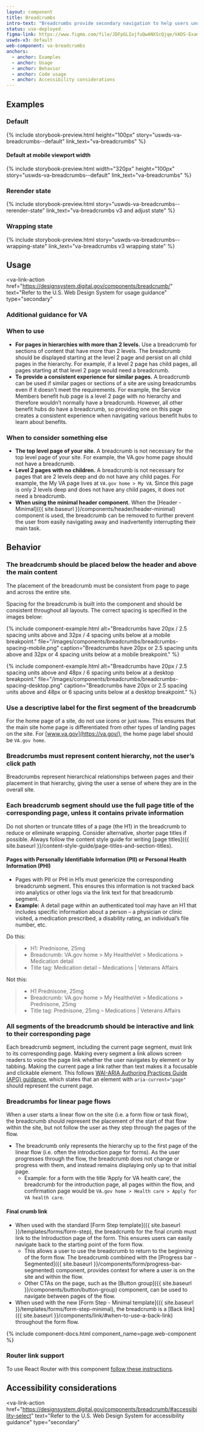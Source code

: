 ```yaml
---
layout: component
title: Breadcrumbs
intro-text: "Breadcrumbs provide secondary navigation to help users understand where they are in a website. In addition, the breadcrumb tells search engines how the site is structured, and it can be displayed in search results (for unauthenticated content that doesn’t require users to be logged in). This can improve rankings, and provide users with additional context."
status: use-deployed
figma-link: https://www.figma.com/file/JDFpGLIojfuQwANXScQjqe/VADS-Example-Library?type=design&node-id=35%3A151&mode=design&t=ep6tlGT5gNsbWqGP-1
uswds-v3: default
web-component: va-breadcrumbs
anchors:
  - anchor: Examples
  - anchor: Usage
  - anchor: Behavior
  - anchor: Code usage
  - anchor: Accessibility considerations
---
```


## Examples

### Default

{% include storybook-preview.html height="100px" story="uswds-va-breadcrumbs--default" link_text="va-breadcrumbs" %}

#### Default at mobile viewport width

{% include storybook-preview.html width="320px" height="100px" story="uswds-va-breadcrumbs--default" link_text="va-breadcrumbs" %}

### Rerender state

{% include storybook-preview.html story="uswds-va-breadcrumbs--rerender-state" link_text="va-breadcrumbs v3 and adjust state" %}

### Wrapping state

{% include storybook-preview.html story="uswds-va-breadcrumbs--wrapping-state" link_text="va-breadcrumbs v3 wrapping state" %}

## Usage

<va-link-action
  href="https://designsystem.digital.gov/components/breadcrumb/"
  text="Refer to the U.S. Web Design System for usage guidance"
  type="secondary"
></va-link-action>

### Additional guidance for VA

### When to use

* **For pages in hierarchies with more than 2 levels.** Use a breadcrumb for sections of content that have more than 2 levels. The breadcrumb should be displayed starting at the level 2 page and persist on all child pages in the hierarchy. For example, if a level 2 page has child pages, all pages starting at that level 2 page would need a breadcrumb.
* **To provide a consistent experience for similar pages.** A breadcrumb can be used if similar pages or sections of a site are using breadcrumbs even if it doesn’t meet the requirements. For example, the Service Members benefit hub page is a level 2 page with no hierarchy and therefore wouldn’t normally have a breadcrumb. However, all other benefit hubs do have a breadcrumb, so providing one on this page creates a consistent experience when navigating various benefit hubs to learn about benefits.

### When to consider something else

* **The top level page of your site.** A breadcrumb is not necessary for the top level page of your site. For example, the VA.gov home page should not have a breadcrumb.
* **Level 2 pages with no children.** A breadcrumb is not necessary for pages that are 2 levels deep and do not have any child pages. For example, the My VA page lives at `VA.gov home > My VA`. Since this page is only 2 levels deep and does not have any child pages, it does not need a breadcrumb.
* **When using the minimal header component.** When the [Header - Minimal]({{ site.baseurl }}/components/header/header-minimal) component is used, the breadcrumb can be removed to further prevent the user from easily navigating away and inadvertently interrupting their main task.

## Behavior

### The breadcrumb should be placed below the header and above the main content

The placement of the breadcrumb must be consistent from page to page and across the entire site.

Spacing for the breadcrumb is built into the component and should be consistent throughout all layouts. The correct spacing is specified in the images below:

{% include component-example.html alt="Breadcrumbs have 20px / 2.5 spacing units above and 32px / 4 spacing units below at a mobile breakpoint." file="/images/components/breadcrumbs/breadcrumbs-spacing-mobile.png" caption="Breadcrumbs have 20px or 2.5 spacing units above and 32px or 4 spacing units below at a mobile breakpoint." %}

{% include component-example.html alt="Breadcrumbs have 20px / 2.5 spacing units above and 48px / 6 spacing units below at a desktop breakpoint." file="/images/components/breadcrumbs/breadcrumbs-spacing-desktop.png" caption="Breadcrumbs have 20px or 2.5 spacing units above and 48px or 6 spacing units below at a desktop breakpoint." %}

### Use a descriptive label for the first segment of the breadcrumb

For the home page of a site, do not use icons or just `Home`. This ensures that the main site home page is differentiated from other types of landing pages on the site. For [www.va.gov](https://va.gov/), the home page label should be `VA.gov home`.

### Breadcrumbs must represent content hierarchy, not the user’s click path

Breadcrumbs represent hierarchical relationships between pages and their placement in that hierarchy, giving the user a sense of where they are in the overall site.

### Each breadcrumb segment should use the full page title of the corresponding page, unless it contains private information

Do not shorten or truncate titles of a page (the H1) in the breadcrumb to reduce or eliminate wrapping. Consider alternative, shorter page titles if possible. Always follow the content style guide for writing [page titles]({{ site.baseurl }}/content-style-guide/page-titles-and-section-titles).

#### Pages with Personally Identifiable Information (PII) or Personal Health Information (PHI)
- Pages with PII or PHI in H1s must genericize the corresponding breadcrumb segment.  This ensures this information is not tracked back into analytics or other logs via the link text for that breadcrumb segment.  
- **Example:** A detail page within an authenticated tool may have an H1 that includes specific information about a person – a physician or clinic visited, a medication prescribed, a disability rating, an individual’s file number, etc.   

Do this:  
> - H1: Prednisone, 25mg
> - Breadcrumb:  VA.gov home > My HealtheVet > Medications > Medication detail
> - Title tag:  Medication detail – Medications | Veterans Affairs 

Not this: 
> - H1 Prednisone, 25mg 
> - Breadcrumb:  VA.gov home > My HealtheVet > Medications > Prednisone, 25mg 
> - Title tag: Prednisone, 25mg – Medications | Veterans Affairs 

### All segments of the breadcrumb should be interactive and link to their corresponding page

Each breadcrumb segment, including the current page segment, must link to its corresponding page. Making every segment a link allows screen readers to voice the page link whether the user navigates by element or by tabbing. Making the current page a link rather than text makes it a focusable and clickable element. This follows [WAI-ARIA Authoring Practices Guide (APG) guidance](https://www.w3.org/WAI/ARIA/apg/patterns/breadcrumb/examples/breadcrumb/), which states that an element with `aria-current="page"` should represent the current page.

### Breadcrumbs for linear page flows

When a user starts a linear flow on the site (i.e. a form flow or task flow), the breadcrumb should represent the placement of the start of that flow within the site, but not follow the user as they step through the pages of the flow.

* The breadcrumb only represents the hierarchy up to the first page of the linear flow (i.e. often the introduction page for forms). As the user progresses through the flow, the breadcrumb does not change or progress with them, and instead remains displaying only up to that initial page.
  * Example: for a form with the title ‘Apply for VA health care’, the breadcrumb for the introduction page, all pages within the flow, and confirmation page would be `VA.gov home > Health care > Apply for VA health care`.

#### Final crumb link

* When used with the standard [Form Step template]({{ site.baseurl }}/templates/forms/form-step), the breadcrumb for the final crumb must link to the Introduction page of the form. This ensures users can easily navigate back to the starting point of the form flow.
  * This allows a user to use the breadcrumb to return to the beginning of the form flow. The breadcrumb combined with the [Progress bar - Segmented]({{ site.baseurl }}/components/form/progress-bar-segmented) component, provides context for where a user is on the site and within the flow.
  * Other CTAs on the page, such as the [Button group]({{ site.baseurl }}/components/button/button-group) component, can be used to navigate between pages of the flow.
* When used with the new [Form Step - Minimal template]({{ site.baseurl }}/templates/forms/form-step-minimal), the breadcrumb is a [Back link]({{ site.baseurl }}/components/link/#when-to-use-a-back-link) throughout the form flow.

{% include component-docs.html component_name=page.web-component %}

### Router link support

To use React Router with this component [follow these instructions](https://design.va.gov/storybook/?path=/docs/uswds-va-breadcrumbs--with-router-link-support#with-router-link-support).

## Accessibility considerations

<va-link-action
  href="https://designsystem.digital.gov/components/breadcrumb/#accessibility-select"
  text="Refer to the U.S. Web Design System for accessibility guidance"
  type="secondary"
></va-link-action>
